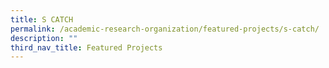 ```yaml
---
title: S CATCH
permalink: /academic-research-organization/featured-projects/s-catch/
description: ""
third_nav_title: Featured Projects
---
```

